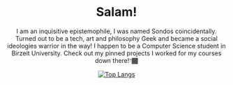 <h1 align=center>Salam!</h1>
<p align=center>I am an inquisitive epistemophile, I was named Sondos coincidentally. 
 Turned out to be a tech, art and philosophy Geek and became a social ideologies warrior in the way! 
  I happen to be a Computer Science student in Birzeit University. Check out my pinned projects I worked for my courses down there!👇🏾</p>
<div align=center> 
 
 [![Top Langs](https://github-readme-stats.vercel.app/api/top-langs/?username=sondosaabed&layout=donut-vertical&theme=vision-friendly-dark)](https://github.com/anuraghazra/github-readme-stats)
</div> 
